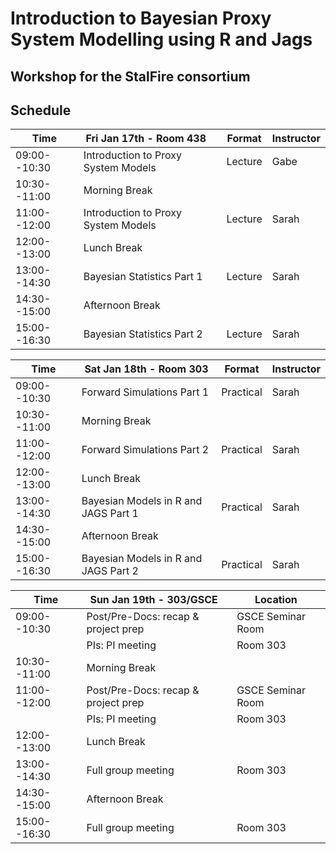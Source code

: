 # Introduction to Bayesian Proxy System Modelling using R and Jags
## Workshop for the StalFire consortium

## Schedule

| Time          | Fri Jan 17th - Room 438      &nbsp;&nbsp;        | Format    | Instructor  |
| ------------- | ------------------------------------ | --------- | ----------- |
| 09:00--10:30  | Introduction to Proxy System Models  | Lecture   | Gabe        |
| 10:30--11:00  | Morning Break                        |           |             |
| 11:00--12:00  | Introduction to Proxy System Models  | Lecture   | Sarah       |
| 12:00--13:00  | Lunch Break                          |           |             |
| 13:00--14:30  | Bayesian Statistics Part 1           | Lecture   | Sarah       |
| 14:30--15:00  | Afternoon Break                      |           |             |
| 15:00--16:30  | Bayesian Statistics Part 2           | Lecture   | Sarah       |

| Time          | Sat Jan 18th - Room 303              | Format    | Instructor  |
| ------------- | ------------------------------------ | --------- | ----------- |
| 09:00--10:30  | Forward Simulations Part 1           | Practical | Sarah       |
| 10:30--11:00  | Morning Break                        |           |             |
| 11:00--12:00  | Forward Simulations Part 2           | Practical | Sarah       |
| 12:00--13:00  | Lunch Break                          |           |             |
| 13:00--14:30  | Bayesian Models in R and JAGS Part 1 | Practical | Sarah       |
| 14:30--15:00  | Afternoon Break                      |           |             |
| 15:00--16:30  | Bayesian Models in R and JAGS Part 2 | Practical | Sarah       |

| Time          | Sun Jan 19th - 303/GSCE     &nbsp;         | Location &nbsp; |
| ------------- | ------------------------------------ | --------- |
| 09:00--10:30  | Post/Pre-Docs: recap & project prep  | GSCE Seminar Room |
|               | PIs: PI meeting                      | Room 303 |
| 10:30--11:00  | Morning Break                        |         
| 11:00--12:00  | Post/Pre-Docs: recap & project prep  |  GSCE Seminar Room |
|               | PIs: PI meeting                      | Room 303 |
| 12:00--13:00  | Lunch Break                          |   
| 13:00--14:30  | Full group meeting                   |  Room 303 |
| 14:30--15:00  | Afternoon Break                      |   
| 15:00--16:30  | Full group meeting                   |  Room 303 |







